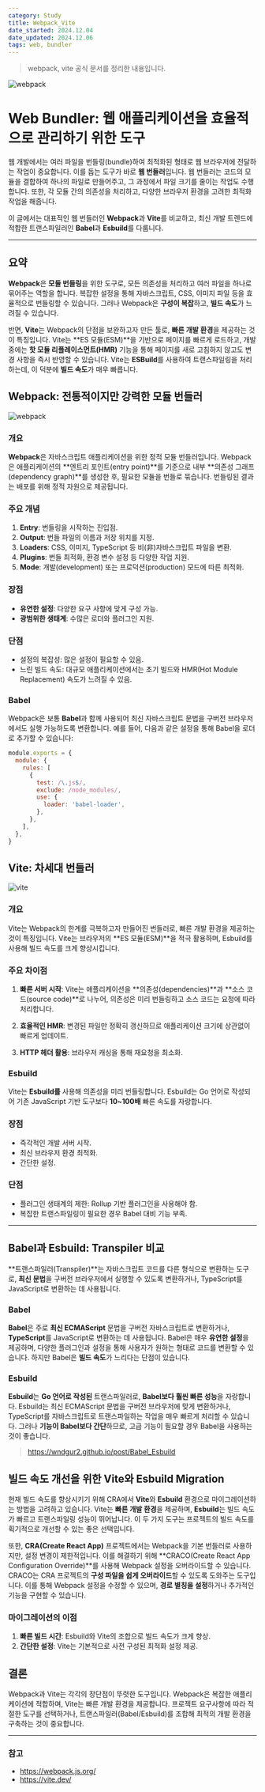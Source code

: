 ```yaml
---
category: Study
title: Webpack_Vite
date_started: 2024.12.04
date_updated: 2024.12.06
tags: web, bundler
---
```


> webpack, vite 공식 문서를 정리한 내용입니다.

![webpack](https://github.com/user-attachments/assets/f08cf6fb-e8e9-452e-8e6a-73a9543afb84)

# Web Bundler: 웹 애플리케이션을 효율적으로 관리하기 위한 도구

웹 개발에서는 여러 파일을 번들링(bundle)하여 최적화된 형태로 웹 브라우저에 전달하는 작업이 중요합니다. 이를 돕는 도구가 바로 **웹 번들러**입니다. 웹 번들러는 코드의 모듈을 결합하여 하나의 파일로 만들어주고, 그 과정에서 파일 크기를 줄이는 작업도 수행합니다. 또한, 각 모듈 간의 의존성을 처리하고, 다양한 브라우저 환경을 고려한 최적화 작업을 해줍니다.

이 글에서는 대표적인 웹 번들러인 **Webpack**과 **Vite**를 비교하고, 최신 개발 트렌드에 적합한 트랜스파일러인 **Babel**과 **Esbuild**를 다룹니다.

---

## 요약

**Webpack**은 **모듈 번들링**을 위한 도구로, 모든 의존성을 처리하고 여러 파일을 하나로 묶어주는 역할을 합니다. 복잡한 설정을 통해 자바스크립트, CSS, 이미지 파일 등을 효율적으로 번들링할 수 있습니다. 그러나 Webpack은 **구성이 복잡**하고, **빌드 속도**가 느려질 수 있습니다.

반면, **Vite**는 Webpack의 단점을 보완하고자 만든 툴로, **빠른 개발 환경**을 제공하는 것이 특징입니다. Vite는 **ES 모듈(ESM)**을 기반으로 페이지를 빠르게 로드하고, 개발 중에는 **핫 모듈 리플레이스먼트(HMR)** 기능을 통해 페이지를 새로 고침하지 않고도 변경 사항을 즉시 반영할 수 있습니다. Vite는 **ESBuild**를 사용하여 트랜스파일링을 처리하는데, 이 덕분에 **빌드 속도**가 매우 빠릅니다.

## Webpack: 전통적이지만 강력한 모듈 번들러

![webpack](https://github.com/user-attachments/assets/8c850ae2-cf4a-4975-b3b7-847f51043a8a)

### 개요

**Webpack**은 자바스크립트 애플리케이션을 위한 정적 모듈 번들러입니다. Webpack은 애플리케이션의 **엔트리 포인트(entry point)**를 기준으로 내부 **의존성 그래프(dependency graph)**를 생성한 후, 필요한 모듈을 번들로 묶습니다. 번들링된 결과는 배포를 위해 정적 자원으로 제공됩니다.

### 주요 개념

1. **Entry**: 번들링을 시작하는 진입점.
2. **Output**: 번들 파일의 이름과 저장 위치를 지정.
3. **Loaders**: CSS, 이미지, TypeScript 등 비(非)자바스크립트 파일을 변환.
4. **Plugins**: 번들 최적화, 환경 변수 설정 등 다양한 작업 지원.
5. **Mode**: 개발(development) 또는 프로덕션(production) 모드에 따른 최적화.

### 장점

- **유연한 설정**: 다양한 요구 사항에 맞게 구성 가능.
- **광범위한 생태계**: 수많은 로더와 플러그인 지원.

### 단점

- 설정의 복잡성: 많은 설정이 필요할 수 있음.
- 느린 빌드 속도: 대규모 애플리케이션에서는 초기 빌드와 HMR(Hot Module Replacement) 속도가 느려질 수 있음.

### Babel

Webpack은 보통 **Babel**과 함께 사용되어 최신 자바스크립트 문법을 구버전 브라우저에서도 실행 가능하도록 변환합니다. 예를 들어, 다음과 같은 설정을 통해 Babel을 로더로 추가할 수 있습니다:

```javascript
module.exports = {
  module: {
    rules: [
      {
        test: /\.js$/,
        exclude: /node_modules/,
        use: {
          loader: 'babel-loader',
        },
      },
    ],
  },
}
```

## Vite: 차세대 번들러

![vite](https://github.com/user-attachments/assets/d1d61b5e-cc58-4619-8c2a-c058c7e604e2)

### 개요

Vite는 Webpack의 한계를 극복하고자 만들어진 번들러로, 빠른 개발 환경을 제공하는 것이 특징입니다. Vite는 브라우저의 **ES 모듈(ESM)**을 적극 활용하며, Esbuild를 사용해 빌드 속도를 크게 향상시킵니다.

### 주요 차이점

1. **빠른 서버 시작**: Vite는 애플리케이션을 **의존성(dependencies)**과 **소스 코드(source code)**로 나누어, 의존성은 미리 번들링하고 소스 코드는 요청에 따라 처리합니다.

2. **효율적인 HMR**: 변경된 파일만 정확히 갱신하므로 애플리케이션 크기에 상관없이 빠르게 업데이트.
3. **HTTP 헤더 활용**: 브라우저 캐싱을 통해 재요청을 최소화.

### Esbuild

Vite는 **Esbuild를** 사용해 의존성을 미리 번들링합니다. Esbuild는 Go 언어로 작성되어 기존 JavaScript 기반 도구보다 **10~100배** 빠른 속도를 자랑합니다.

### 장점

- 즉각적인 개발 서버 시작.
- 최신 브라우저 환경 최적화.
- 간단한 설정.

### 단점

- 플러그인 생태계의 제한: Rollup 기반 플러그인을 사용해야 함.
- 복잡한 트랜스파일링이 필요한 경우 Babel 대비 기능 부족.

---

## Babel과 Esbuild: Transpiler 비교

**트랜스파일러(Transpiler)**는 자바스크립트 코드를 다른 형식으로 변환하는 도구로, **최신 문법**을 구버전 브라우저에서 실행할 수 있도록 변환하거나, TypeScript를 JavaScript로 변환하는 데 사용됩니다.

### Babel

**Babel**은 주로 **최신 ECMAScript** 문법을 구버전 자바스크립트로 변환하거나, **TypeScript**를 JavaScript로 변환하는 데 사용됩니다. Babel은 매우 **유연한 설정**을 제공하며, 다양한 플러그인과 설정을 통해 사용자가 원하는 형태로 코드를 변환할 수 있습니다. 하지만 Babel은 **빌드 속도**가 느리다는 단점이 있습니다.

### Esbuild

**Esbuild**는 **Go 언어로 작성된** 트랜스파일러로, **Babel보다 훨씬 빠른 성능**을 자랑합니다. Esbuild는 최신 ECMAScript 문법을 구버전 브라우저에 맞게 변환하거나, TypeScript를 자바스크립트로 트랜스파일하는 작업을 매우 빠르게 처리할 수 있습니다. 그러나 **기능이 Babel보다 간단**하므로, 고급 기능이 필요할 경우 Babel을 사용하는 것이 좋습니다.

> https://wndgur2.github.io/post/Babel_Esbuild

## 빌드 속도 개선을 위한 Vite와 Esbuild Migration

현재 빌드 속도를 향상시키기 위해 CRA에서 **Vite**와 **Esbuild** 환경으로 마이그레이션하는 방법을 고려하고 있습니다. Vite는 **빠른 개발 환경**을 제공하며, **Esbuild**는 빌드 속도가 빠르고 트랜스파일링 성능이 뛰어납니다. 이 두 가지 도구는 프로젝트의 빌드 속도를 획기적으로 개선할 수 있는 좋은 선택입니다.

또한, **CRA(Create React App)** 프로젝트에서는 Webpack을 기본 번들러로 사용하지만, 설정 변경이 제한적입니다. 이를 해결하기 위해 **CRACO(Create React App Configuration Override)**를 사용해 Webpack 설정을 오버라이드할 수 있습니다.
CRACO는 CRA 프로젝트의 **구성 파일을 쉽게 오버라이드**할 수 있도록 도와주는 도구입니다. 이를 통해 Webpack 설정을 수정할 수 있으며, **경로 별칭을 설정**하거나 추가적인 기능을 구현할 수 있습니다.

### 마이그레이션의 이점

1. **빠른 빌드 시간**: Esbuild와 Vite의 조합으로 빌드 속도가 크게 향상.
2. **간단한 설정**: Vite는 기본적으로 사전 구성된 최적화 설정 제공.

## 결론

Webpack과 Vite는 각각의 장단점이 뚜렷한 도구입니다. Webpack은 복잡한 애플리케이션에 적합하며, Vite는 빠른 개발 환경을 제공합니다. 프로젝트 요구사항에 따라 적절한 도구를 선택하거나, 트랜스파일러(Babel/Esbuild)를 조합해 최적의 개발 환경을 구축하는 것이 중요합니다.

---

### 참고

- https://webpack.js.org/
- https://vite.dev/
